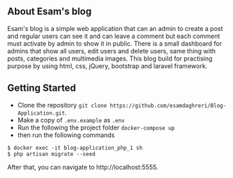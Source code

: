 ## About Esam's blog

Esam's blog is a simple web application that can an admin to create a post and regular users can see it and can leave a comment but each comment must activate by admin to show it in public. There is a small dashboard for admins that show all users, edit users and delete users, same thing with posts, categories and multimedia images. This blog build for practising purpose by using html, css, jQuery, bootstrap and laravel framework.

## Getting Started

- Clone the repository `git clone https://github.com/esamdaghreri/Blog-Application.git`.
- Make a copy of `.env.example` as `.env`
- Run the following the project folder `docker-compose up`
- then run the following commands
```
$ docker exec -it blog-application_php_1 sh
$ php artisan migrate --seed
```

After that, you can navigate to http://localhost:5555.